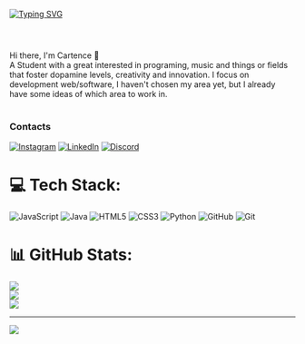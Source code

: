 [![Typing SVG](https://readme-typing-svg.demolab.com?font=Special+Gothic+Expanded+One&size=14&letterSpacing=4&pause=1000&color=F7F7F7&background=000000&center=true&width=435&height=60&lines=FullStack+Developer+)](https://git.io/typing-svg)

#
<p>
<br>Hi there, I'm Cartence 👋</br>
A Student with a great interested in programing, music and things or fields that foster dopamine levels, creativity and innovation. I focus on development web/software, I haven't chosen my area yet, but I already have some ideas of which area to work in.
</p>

#
<h3 align="left">Contacts</h3>


[![Instagram](https://img.shields.io/badge/-Instagram-000?style=for-the-badge&logo=instagram&logoColor=FFFFFF)](https://www.instagram.com/tavopjl)
[![LinkedIn](https://img.shields.io/badge/-LinkedIn-000?style=for-the-badge&logo=linkedin&logoColor=FFFFFF)](https://www.linkedin.com/in/gustavo-brito-465712343)
[![Discord](https://img.shields.io/badge/-Discord-000?style=for-the-badge&logo=discord&logoColor=FFFFFF)](https://discord.com/users/849462931641073666)

# 💻 Tech Stack:
![JavaScript](https://img.shields.io/badge/javascript-%23323330.svg?style=for-the-badge&logo=javascript&logoColor=%23F7DF1E) ![Java](https://img.shields.io/badge/java-%23ED8B00.svg?style=for-the-badge&logo=openjdk&logoColor=white) ![HTML5](https://img.shields.io/badge/html5-%23E34F26.svg?style=for-the-badge&logo=html5&logoColor=white) ![CSS3](https://img.shields.io/badge/css3-%231572B6.svg?style=for-the-badge&logo=css3&logoColor=white) ![Python](https://img.shields.io/badge/python-3670A0?style=for-the-badge&logo=python&logoColor=ffdd54) ![GitHub](https://img.shields.io/badge/github-%23121011.svg?style=for-the-badge&logo=github&logoColor=white) ![Git](https://img.shields.io/badge/git-%23F05033.svg?style=for-the-badge&logo=git&logoColor=white)
# 📊 GitHub Stats:
![](https://github-readme-stats.vercel.app/api?username=Cartence&theme=dark&hide_border=false&include_all_commits=false&count_private=false)<br/>
![](https://nirzak-streak-stats.vercel.app/?user=Cartence&theme=dark&hide_border=false)<br/>
![](https://github-readme-stats.vercel.app/api/top-langs/?username=Cartence&theme=dark&hide_border=false&include_all_commits=false&count_private=false&layout=compact)

---
[![](https://visitcount.itsvg.in/api?id=Cartenceicon=0&color=0)](https://visitcount.itsvg.in)
